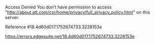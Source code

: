 Access Denied
You don't have permission to access "http://about.att.com/csr/home/privacy/full_privacy_policy.html" on this server.

Reference #18.4d60d017.1752674733.3228153e

https://errors.edgesuite.net/18.4d60d017.1752674733.3228153e